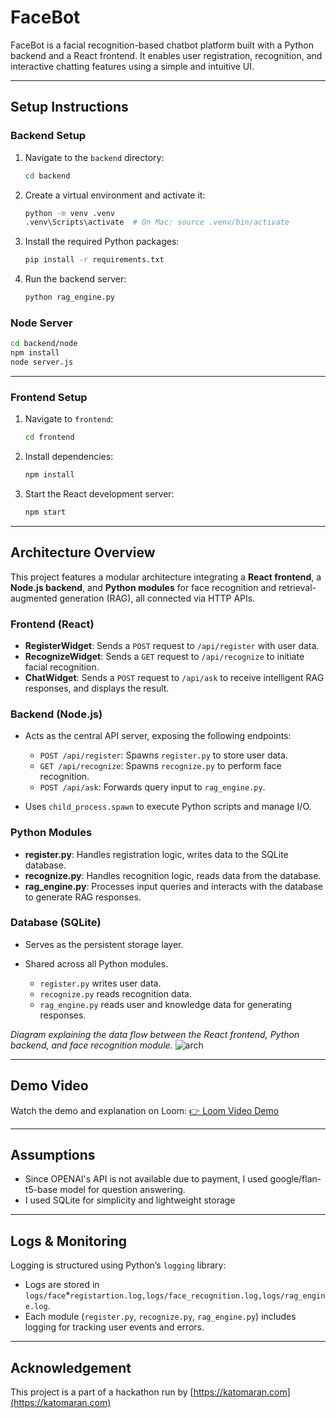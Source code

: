 # FaceBot

FaceBot is a facial recognition-based chatbot platform built with a Python backend and a React frontend. It enables user registration, recognition, and interactive chatting features using a simple and intuitive UI.

---

## Setup Instructions

### Backend Setup

1. Navigate to the `backend` directory:

   ```bash
   cd backend
   ```

2. Create a virtual environment and activate it:

   ```bash
   python -m venv .venv
   .venv\Scripts\activate  # On Mac: source .venv/bin/activate
   ```

3. Install the required Python packages:

   ```bash
   pip install -r requirements.txt
   ```

4. Run the backend server:

   ```bash
   python rag_engine.py
   ```

### Node Server 

```bash
cd backend/node
npm install
node server.js
```

---

### Frontend Setup

1. Navigate to `frontend`:

   ```bash
   cd frontend
   ```

2. Install dependencies:

   ```bash
   npm install
   ```

3. Start the React development server:

   ```bash
   npm start
   ```

---

## Architecture Overview

This project features a modular architecture integrating a **React frontend**, a **Node.js backend**, and **Python modules** for face recognition and retrieval-augmented generation (RAG), all connected via HTTP APIs.

### Frontend (React)

* **RegisterWidget**: Sends a `POST` request to `/api/register` with user data.
* **RecognizeWidget**: Sends a `GET` request to `/api/recognize` to initiate facial recognition.
* **ChatWidget**: Sends a `POST` request to `/api/ask` to receive intelligent RAG responses, and displays the result.

### Backend (Node.js)

* Acts as the central API server, exposing the following endpoints:

  * `POST /api/register`: Spawns `register.py` to store user data.
  * `GET /api/recognize`: Spawns `recognize.py` to perform face recognition.
  * `POST /api/ask`: Forwards query input to `rag_engine.py`.
* Uses `child_process.spawn` to execute Python scripts and manage I/O.

### Python Modules

* **register.py**: Handles registration logic, writes data to the SQLite database.
* **recognize.py**: Handles recognition logic, reads data from the database.
* **rag\_engine.py**: Processes input queries and interacts with the database to generate RAG responses.

### Database (SQLite)

* Serves as the persistent storage layer.
* Shared across all Python modules.

  * `register.py` writes user data.
  * `recognize.py` reads recognition data.
  * `rag_engine.py` reads user and knowledge data for generating responses.

*Diagram explaining the data flow between the React frontend, Python backend, and face recognition module.*
![arch](https://github.com/user-attachments/assets/92dbdcfc-f599-461f-a065-ffb9de6ae781)


---

## Demo Video

Watch the demo and explanation on Loom:
[👉 Loom Video Demo](https://www.loom.com/share/1ab3dfcfdb774dbd9df30ff10518881a?sid=6f25ce4d-6c3a-4550-ad08-3777d23b69ad)

---

## Assumptions

* Since OPENAI's API is not available due to payment, I used google/flan-t5-base model for question answering.
* I used SQLite for simplicity and lightweight storage

---

## Logs & Monitoring

Logging is structured using Python’s `logging` library:

* Logs are stored in `logs/face`\*`registartion.log,logs/face_recognition.log,logs/rag_engine.log`.
* Each module (`register.py`, `recognize.py`, `rag_engine.py`) includes logging for tracking user events and errors.

---

## Acknowledgement

This project is a part of a hackathon run by [https://katomaran.com](https://katomaran.com)
